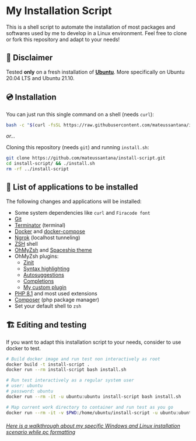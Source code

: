 # My Installation Script

This is a shell script to automate the installation of most packages and softwares used by me to develop in a Linux environment. Feel free to clone or fork this repository and adapt to your needs!


## 🚧 Disclaimer

Tested **only** on a fresh installation of **[Ubuntu](https://ubuntu.com/download/desktop)**. More specifically on Ubuntu 20.04 LTS and Ubuntu 21.10.


## 💿 Installation

You can just run this single command on a shell (needs `curl`):
```bash
bash -c "$(curl -fsSL https://raw.githubusercontent.com/mateussantana/install-script/master/install.sh)"
```

*or...*

Cloning this repository (needs `git`) and running ``install.sh``:
```bash
git clone https://github.com/mateussantana/install-script.git
cd install-script/ && ./install.sh
rm -rf ../install-script
```


## 📝 List of applications to be installed

The following changes and applications will be installed:

- Some system dependencies like `curl` and `Firacode font`
- [Git](https://git-scm.com/)
- [Terminator](https://terminator-gtk3.readthedocs.io/en/latest) (terminal)
- [Docker](https://docs.docker.com/engine/install/ubuntu/#install-using-the-convenience-script) and [docker-compose](https://docs.docker.com/compose/install)
- [Ngrok](https://ngrok.com) (localhost tunneling)
- [ZSH](https://github.com/ohmyzsh/ohmyzsh/wiki/Installing-ZSH) shell
- [OhMyZsh](https://github.com/ohmyzsh/ohmyzsh) and [Spaceship theme](https://github.com/spaceship-prompt/spaceship-prompt)
- OhMyZsh plugins:
  - [Zinit](https://github.com/zdharma-continuum/zinit)
  - [Syntax highlighting](https://github.com/zdharma-continuum/fast-syntax-highlighting)
  - [Autosuggestions](https://github.com/zsh-users/zsh-autosuggestions)
  - [Completions](https://github.com/zsh-users/zsh-completions)
  - [My custom plugin](https://github.com/mateussantana/ohmyzsh-custom-funcalias)
- [PHP 8.1](https://www.php.net/downloads.php#v8.1.1) and most used extensions
- [Composer](https://getcomposer.org/download/) (php package manager)
- Set your default shell to ``zsh``


## 🏗️ Editing and testing

If you want to adapt this installation script to your needs, consider to use docker to test.

```bash
# Build docker image and run test non interactively as root
docker build -t install-script .
docker run --rm install-script bash install.sh
```

```bash
# Run test interactively as a regular system user
# user: ubuntu
# password: ubuntu
docker run --rm -it -u ubuntu:ubuntu install-script bash install.sh
```

```bash
# Map current work directory to container and run test as you go
docker run --rm -it -v $PWD:/home/ubuntu/install-script -u ubuntu:ubuntu install-script
```


###### [Here is a walkthrough about my specific Windows and Linux installation scenario while pc formatting](docs/PC_FORMATTING.md)
